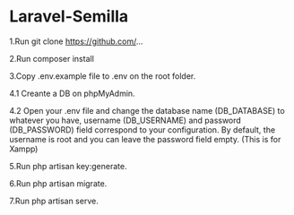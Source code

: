 # Laravel-Semilla

1.Run git clone https://github.com/...

2.Run composer install

3.Copy .env.example file to .env on the root folder.

4.1 Creante a DB on phpMyAdmin.

4.2 Open your .env file and change the database name (DB_DATABASE) to whatever you have, username (DB_USERNAME) and password (DB_PASSWORD) field correspond to your configuration. By default, the username is root and you can leave the password field empty. (This is for Xampp) 

5.Run php artisan key:generate.

6.Run php artisan migrate.

7.Run php artisan serve.
